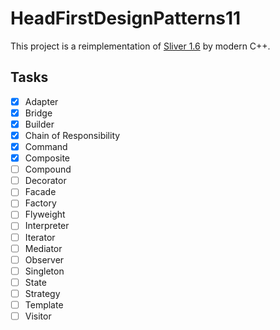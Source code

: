 # HeadFirstDesignPatterns11

This project is a reimplementation of [Sliver 1.6](https://sourceforge.net/projects/hfdp-cpp/files/Silver/) by modern C++.

## Tasks

- [x] Adapter
- [x] Bridge
- [x] Builder
- [x] Chain of Responsibility
- [x] Command
- [x] Composite
- [ ] Compound
- [ ] Decorator
- [ ] Facade
- [ ] Factory
- [ ] Flyweight
- [ ] Interpreter
- [ ] Iterator
- [ ] Mediator
- [ ] Observer
- [ ] Singleton
- [ ] State
- [ ] Strategy
- [ ] Template
- [ ] Visitor
